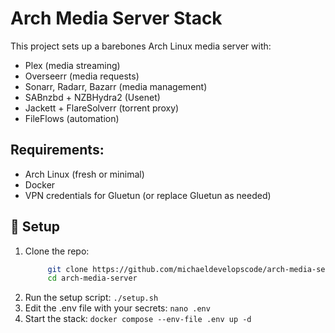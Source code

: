 # Arch Media Server Stack

This project sets up a barebones Arch Linux media server with:
- Plex (media streaming)
- Overseerr (media requests)
- Sonarr, Radarr, Bazarr (media management)
- SABnzbd + NZBHydra2 (Usenet)
- Jackett + FlareSolverr (torrent proxy)
- FileFlows (automation)

## Requirements:
- Arch Linux (fresh or minimal)
- Docker
- VPN credentials for Gluetun (or replace Gluetun as needed)

## 🚀 Setup

1. Clone the repo:
   ```bash
        git clone https://github.com/michaeldevelopscode/arch-media-server.git
        cd arch-media-server
   ```
2. Run the setup script: ```./setup.sh```
3. Edit the .env file with your secrets: ```nano .env```
4. Start the stack: ```docker compose --env-file .env up -d```
